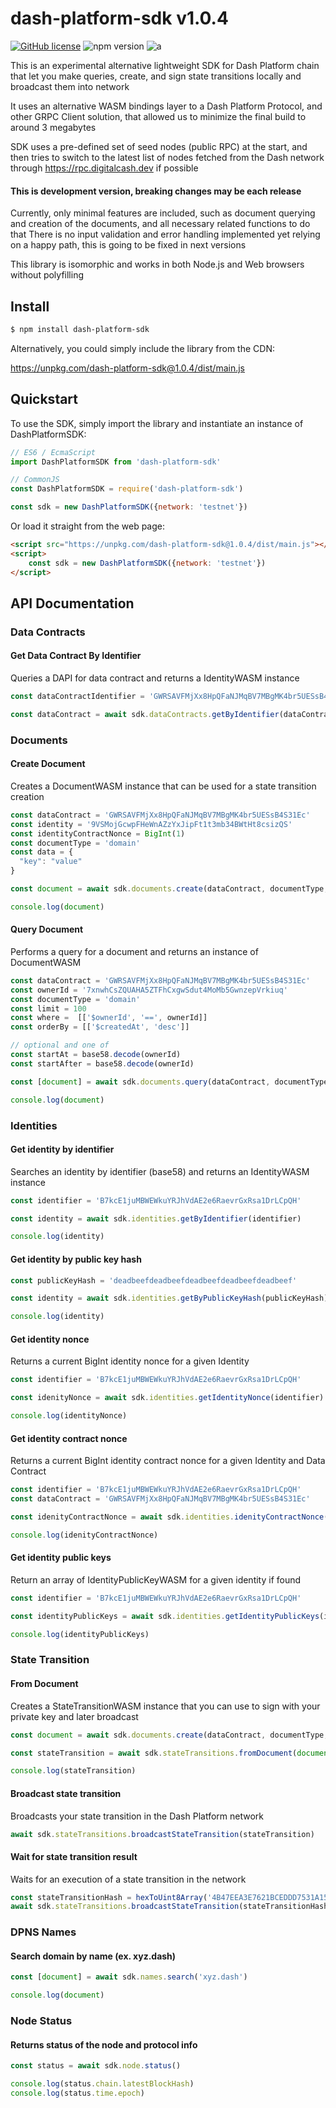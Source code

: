 # dash-platform-sdk v1.0.4
[![GitHub license](https://img.shields.io/badge/license-MIT-blue.svg)](https://github.com/pshenmic/dash-platform-sdk/blob/master/LICENSE) ![npm version](https://img.shields.io/npm/v/react.svg?style=flat) ![a](https://github.com/pshenmic/platform-explorer/actions/workflows/build.yml/badge.svg)


This is an experimental alternative lightweight SDK for Dash Platform chain that let you make queries, create, and sign state
transitions locally and broadcast them into network

It uses an alternative WASM bindings layer to a Dash Platform Protocol, and other GRPC Client solution, that allowed us to minimize the final build to around 3 megabytes

SDK uses a pre-defined set of seed nodes (public RPC) at the start, and then tries to switch to the latest list of nodes fetched from the Dash network through https://rpc.digitalcash.dev if possible

#### This is development version, breaking changes may be each release

Currently, only minimal features are included, such as document querying and creation of the documents, and all necessary related functions to do that
There is no input validation and error handling implemented yet relying on a happy path, this is going to be fixed in next versions

This library is isomorphic and works in both Node.js and Web browsers without polyfilling


## Install

```bash
$ npm install dash-platform-sdk
```

Alternatively, you could simply include the library from the CDN:

https://unpkg.com/dash-platform-sdk@1.0.4/dist/main.js

## Quickstart
To use the SDK, simply import the library and instantiate an instance of DashPlatformSDK:
```javascript
// ES6 / EcmaScript
import DashPlatformSDK from 'dash-platform-sdk'

// CommonJS
const DashPlatformSDK = require('dash-platform-sdk')

const sdk = new DashPlatformSDK({network: 'testnet'})
```

Or load it straight from the web page:

```html
<script src="https://unpkg.com/dash-platform-sdk@1.0.4/dist/main.js"></script>
<script>
    const sdk = new DashPlatformSDK({network: 'testnet'})
</script>
```


## API Documentation

###  Data Contracts

#### Get Data Contract By Identifier

Queries a DAPI for data contract and returns a IdentityWASM instance

```javascript
const dataContractIdentifier = 'GWRSAVFMjXx8HpQFaNJMqBV7MBgMK4br5UESsB4S31Ec'

const dataContract = await sdk.dataContracts.getByIdentifier(dataContractIdentifier)
```

###  Documents

#### Create Document
Creates a DocumentWASM instance that can be used for a state transition creation


```javascript
const dataContract = 'GWRSAVFMjXx8HpQFaNJMqBV7MBgMK4br5UESsB4S31Ec'
const identity = '9VSMojGcwpFHeWnAZzYxJipFt1t3mb34BWtHt8csizQS'
const identityContractNonce = BigInt(1)
const documentType = 'domain'
const data = {
  "key": "value"
}

const document = await sdk.documents.create(dataContract, documentType, data, identityContractNonce, identity)

console.log(document)
```

#### Query Document

Performs a query for a document and returns an instance of DocumentWASM
```javascript
const dataContract = 'GWRSAVFMjXx8HpQFaNJMqBV7MBgMK4br5UESsB4S31Ec'
const ownerId = '7xnwhCsZQUAHA5ZTFhCxgwSdut4MoMb5GwnzepVrkiuq'
const documentType = 'domain'
const limit = 100
const where =  [['$ownerId', '==', ownerId]]
const orderBy = [['$createdAt', 'desc']]

// optional and one of
const startAt = base58.decode(ownerId)
const startAfter = base58.decode(ownerId)

const [document] = await sdk.documents.query(dataContract, documentType, where, orderBy, limit, startAt, startAfter)

console.log(document)
```

### Identities
#### Get identity by identifier
Searches an identity by identifier (base58) and returns an IdentityWASM instance
```javascript
const identifier = 'B7kcE1juMBWEWkuYRJhVdAE2e6RaevrGxRsa1DrLCpQH'

const identity = await sdk.identities.getByIdentifier(identifier)

console.log(identity)
```

#### Get identity by public key hash
```javascript
const publicKeyHash = 'deadbeefdeadbeefdeadbeefdeadbeefdeadbeef'

const identity = await sdk.identities.getByPublicKeyHash(publicKeyHash)

console.log(identity)
```

#### Get identity nonce
Returns a current BigInt identity nonce for a given Identity

```javascript
const identifier = 'B7kcE1juMBWEWkuYRJhVdAE2e6RaevrGxRsa1DrLCpQH'

const idenityNonce = await sdk.identities.getIdentityNonce(identifier)

console.log(identityNonce)
```

#### Get identity contract nonce
Returns a current BigInt identity contract nonce for a given Identity and Data Contract

```javascript
const identifier = 'B7kcE1juMBWEWkuYRJhVdAE2e6RaevrGxRsa1DrLCpQH'
const dataContract = 'GWRSAVFMjXx8HpQFaNJMqBV7MBgMK4br5UESsB4S31Ec'

const idenityContractNonce = await sdk.identities.idenityContractNonce(identifier, dataContract)

console.log(idenityContractNonce)
```

#### Get identity public keys
Return an array of IdentityPublicKeyWASM for a given identity if found

```javascript
const identifier = 'B7kcE1juMBWEWkuYRJhVdAE2e6RaevrGxRsa1DrLCpQH'

const identityPublicKeys = await sdk.identities.getIdentityPublicKeys(identifier)

console.log(identityPublicKeys)
```

### State Transition
#### From Document
Creates a StateTransitionWASM instance that you can use to sign with your private key and later broadcast

```javascript
const document = await sdk.documents.create(dataContract, documentType, data, identityContractNonce, identity)

const stateTransition = await sdk.stateTransitions.fromDocument(document, "CREATE", identityContractNonce)

console.log(stateTransition)
```

#### Broadcast state transition

Broadcasts your state transition in the Dash Platform network
```javascript
await sdk.stateTransitions.broadcastStateTransition(stateTransition)
```

#### Wait for state transition result
Waits for an execution of a state transition in the network

```javascript
const stateTransitionHash = hexToUint8Array('4B47EEA3E7621BCEDDD7531A153E01262391A8ECB3C3F93628E5DC3B791EBDFA')
await sdk.stateTransitions.broadcastStateTransition(stateTransitionHash)
```

### DPNS Names
#### Search domain by name (ex. xyz.dash)
```javascript
const [document] = await sdk.names.search('xyz.dash')

console.log(document)
```

### Node Status
#### Returns status of the node and protocol info
```javascript
const status = await sdk.node.status()

console.log(status.chain.latestBlockHash)
console.log(status.time.epoch)
```


